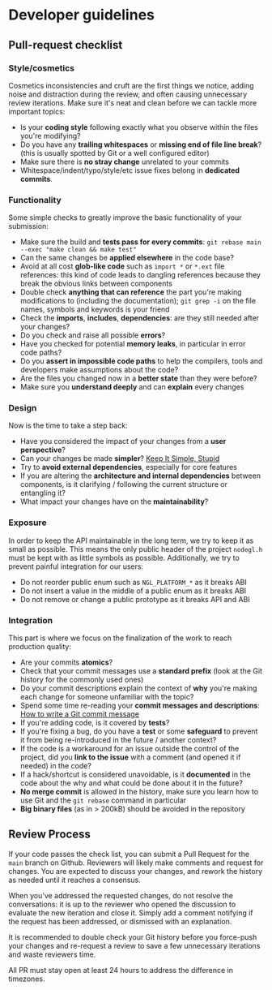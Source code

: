Developer guidelines
====================

## Pull-request checklist

### Style/cosmetics

Cosmetics inconsistencies and cruft are the first things we notice, adding
noise and distraction during the review, and often causing unnecessary review
iterations. Make sure it's neat and clean before we can tackle more important
topics:

- Is your **coding style** following exactly what you observe within the files
  you're modifying?
- Do you have any **trailing whitespaces** or **missing end of file line
  break**? (this is usually spotted by Git or a well configured editor)
- Make sure there is **no stray change** unrelated to your commits
- Whitespace/indent/typo/style/etc issue fixes belong in **dedicated commits**.

### Functionality

Some simple checks to greatly improve the basic functionality of your
submission:

- Make sure the build and **tests pass for every commits**: `git rebase main
  --exec "make clean && make test"`
- Can the same changes be **applied elsewhere** in the code base?
- Avoid at all cost **glob-like code** such as `import *` or `*.ext` file
  references: this kind of code leads to dangling references because they break
  the obvious links between components
- Double check **anything that can reference** the part you're making
  modifications to (including the documentation); `git grep -i` on the file
  names, symbols and keywords is your friend
- Check the **imports**, **includes**, **dependencies**: are they still needed
  after your changes?
- Do you check and raise all possible **errors**?
- Have you checked for potential **memory leaks**, in particular in error code
  paths?
- Do you **assert in impossible code paths** to help the compilers, tools and
  developers make assumptions about the code?
- Are the files you changed now in a **better state** than they were before?
- Make sure you **understand deeply** and can **explain** every changes

### Design

Now is the time to take a step back:

- Have you considered the impact of your changes from a **user perspective**?
- Can your changes be made **simpler**? [Keep It Simple, Stupid][kiss]
- Try to **avoid external dependencies**, especially for core features
- If you are altering the **architecture and internal dependencies** between
  components, is it clarifying / following the current structure or entangling
  it?
- What impact your changes have on the **maintainability**?

### Exposure

In order to keep the API maintainable in the long term, we try to keep it as
small as possible. This means the only public header of the project `nodegl.h`
must be kept with as little symbols as possible. Additionally, we try to
prevent painful integration for our users:

- Do not reorder public enum such as `NGL_PLATFORM_*` as it breaks ABI
- Do not insert a value in the middle of a public enum as it breaks ABI
- Do not remove or change a public prototype as it breaks API and ABI

### Integration

This part is where we focus on the finalization of the work to reach production
quality:

- Are your commits **atomics**?
- Check that your commit messages use a **standard prefix** (look at the Git
  history for the commonly used ones)
- Do your commit descriptions explain the context of **why** you're making each
  change for someone unfamiliar with the topic?
- Spend some time re-reading your **commit messages and descriptions**: [How to
  write a Git commit message][git-commit-msg]
- If you're adding code, is it covered by **tests**?
- If you're fixing a bug, do you have a **test** or some **safeguard** to
  prevent it from being re-introduced in the future / another context?
- If the code is a workaround for an issue outside the control of the project,
  did you **link to the issue** with a comment (and opened it if needed) in the
  code?
- If a hack/shortcut is considered unavoidable, is it **documented** in the
  code about the why and what could be done about it in the future?
- **No merge commit** is allowed in the history, make sure you learn how to use
  Git and the `git rebase` command in particular
- **Big binary files** (as in > 200kB) should be avoided in the repository


## Review Process

If your code passes the check list, you can submit a Pull Request for the
`main` branch on Github.  Reviewers will likely make comments and request for
changes. You are expected to discuss your changes, and rework the history as
needed until it reaches a consensus.

When you've addressed the requested changes, do not resolve the conversations:
it is up to the reviewer who opened the discussion to evaluate the new
iteration and close it. Simply add a comment notifying if the request has been
addressed, or dismissed with an explanation.

It is recommended to double check your Git history before you force-push your
changes and re-request a review to save a few unnecessary iterations and waste
reviewers time.

All PR must stay open at least 24 hours to address the difference in timezones.


[kiss]: https://en.wikipedia.org/wiki/KISS_principle
[git-commit-msg]: https://chris.beams.io/posts/git-commit/
